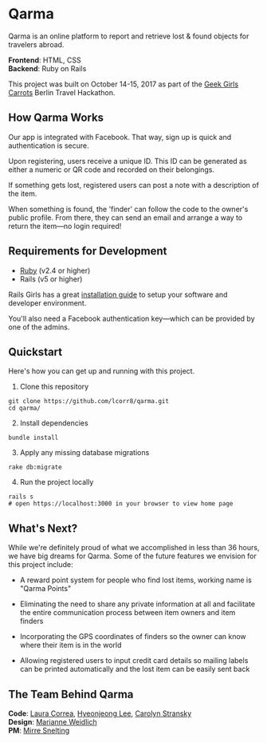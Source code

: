 # Qarma

<!-- GIF? Image? -->

Qarma is an online platform to report and retrieve lost & found objects for travelers abroad.

**Frontend**: HTML, CSS <br>
**Backend**: Ruby on Rails

This project was built on October 14-15, 2017 as part of the [Geek Girls Carrots](http://www.hacklikeagirl.co/) Berlin Travel Hackathon.

## How Qarma Works
Our app is integrated with Facebook. That way, sign up is quick and authentication is secure.

<!-- Image? -->

Upon registering, users receive a unique ID. This ID can be generated as either a numeric or QR code and recorded on their belongings.

<!-- Image? -->

If something gets lost, registered users can post a note with a description of the item.

<!-- Image? -->

When something is found, the 'finder' can follow the code to the owner's public profile. From there, they can send an email and arrange a way to return the item—no login required!

<!-- Image? -->

## Requirements for Development
* [Ruby](http://www.ruby-lang.org/en/) (v2.4 or higher)
* Rails (v5 or higher)

Rails Girls has a great [installation guide](http://guides.railsgirls.com/install) to setup your software and developer environment.

You'll also need a Facebook authentication key—which can be provided by one of the admins.

## Quickstart
Here's how you can get up and running with this project.

1. Clone this repository
```
git clone https://github.com/lcorr8/qarma.git
cd qarma/
```

2. Install dependencies
```
bundle install
```

3. Apply any missing database migrations
```
rake db:migrate
```

4. Run the project locally
```
rails s
# open https://localhost:3000 in your browser to view home page
```

## What's Next?
While we're definitely proud of what we accomplished in less than 36 hours, we have big dreams for Qarma. Some of the future features we envision for this project include:

* A reward point system for people who find lost items, working name is "Qarma Points"

* Eliminating the need to share any private information at all and facilitate the entire communication process between item owners and item finders 

* Incorporating the GPS coordinates of finders so the owner can know where their item is in the world

* Allowing registered users to input credit card details so mailing labels can be printed automatically and the lost item can be easily sent back

## The Team Behind Qarma
**Code**: [Laura Correa](https://github.com/lcorr8), [Hyeonjeong Lee](https://github.com/trander), [Carolyn Stransky](https://github.com/carolstran)<br>
**Design**: [Marianne Weidlich](https://github.com/Triluna)<br>
**PM**: [Mirre Snelting](https://github.com/mirre777)
